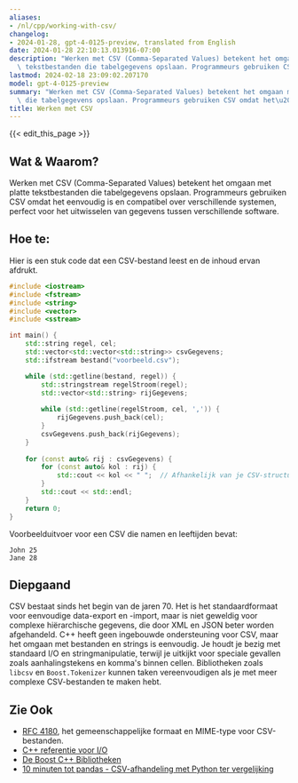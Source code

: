 ```yaml
---
aliases:
- /nl/cpp/working-with-csv/
changelog:
- 2024-01-28, gpt-4-0125-preview, translated from English
date: 2024-01-28 22:10:13.013916-07:00
description: "Werken met CSV (Comma-Separated Values) betekent het omgaan met platte\
  \ tekstbestanden die tabelgegevens opslaan. Programmeurs gebruiken CSV omdat het\u2026"
lastmod: 2024-02-18 23:09:02.207170
model: gpt-4-0125-preview
summary: "Werken met CSV (Comma-Separated Values) betekent het omgaan met platte tekstbestanden\
  \ die tabelgegevens opslaan. Programmeurs gebruiken CSV omdat het\u2026"
title: Werken met CSV
---
```


{{< edit_this_page >}}

## Wat & Waarom?

Werken met CSV (Comma-Separated Values) betekent het omgaan met platte tekstbestanden die tabelgegevens opslaan. Programmeurs gebruiken CSV omdat het eenvoudig is en compatibel over verschillende systemen, perfect voor het uitwisselen van gegevens tussen verschillende software.

## Hoe te:

Hier is een stuk code dat een CSV-bestand leest en de inhoud ervan afdrukt.

```C++
#include <iostream>
#include <fstream>
#include <string>
#include <vector>
#include <sstream>

int main() {
    std::string regel, cel;
    std::vector<std::vector<std::string>> csvGegevens;
    std::ifstream bestand("voorbeeld.csv");

    while (std::getline(bestand, regel)) {
        std::stringstream regelStroom(regel);
        std::vector<std::string> rijGegevens;
        
        while (std::getline(regelStroom, cel, ',')) {
            rijGegevens.push_back(cel);
        }
        csvGegevens.push_back(rijGegevens);
    }
    
    for (const auto& rij : csvGegevens) {
        for (const auto& kol : rij) {
            std::cout << kol << " ";  // Afhankelijk van je CSV-structuur, pas de scheidingslijn aan.
        }
        std::cout << std::endl;
    }
    return 0;
}
```

Voorbeelduitvoer voor een CSV die namen en leeftijden bevat:
```
John 25
Jane 28
```

## Diepgaand

CSV bestaat sinds het begin van de jaren 70. Het is het standaardformaat voor eenvoudige data-export en -import, maar is niet geweldig voor complexe hiërarchische gegevens, die door XML en JSON beter worden afgehandeld. C++ heeft geen ingebouwde ondersteuning voor CSV, maar het omgaan met bestanden en strings is eenvoudig. Je houdt je bezig met standaard I/O en stringmanipulatie, terwijl je uitkijkt voor speciale gevallen zoals aanhalingstekens en komma's binnen cellen. Bibliotheken zoals `libcsv` en `Boost.Tokenizer` kunnen taken vereenvoudigen als je met meer complexe CSV-bestanden te maken hebt.

## Zie Ook

- [RFC 4180](https://tools.ietf.org/html/rfc4180), het gemeenschappelijke formaat en MIME-type voor CSV-bestanden.
- [C++ referentie voor I/O](http://www.cplusplus.com/reference/fstream/)
- [De Boost C++ Bibliotheken](https://www.boost.org/)
- [10 minuten tot pandas - CSV-afhandeling met Python ter vergelijking](https://pandas.pydata.org/pandas-docs/stable/user_guide/10min.html)

